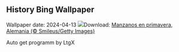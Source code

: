 ## History Bing Wallpaper
Wallpaper date: 2024-04-13
![](https://www.bing.com/th?id=OHR.SpringApple_ES-ES7671231855_UHD.jpg&w=1000)Download: [Manzanos en primavera, Alemania (© Smileus/Getty Images)](https://www.bing.com/th?id=OHR.SpringApple_ES-ES7671231855_UHD.jpg)

Auto get programm by LtgX
